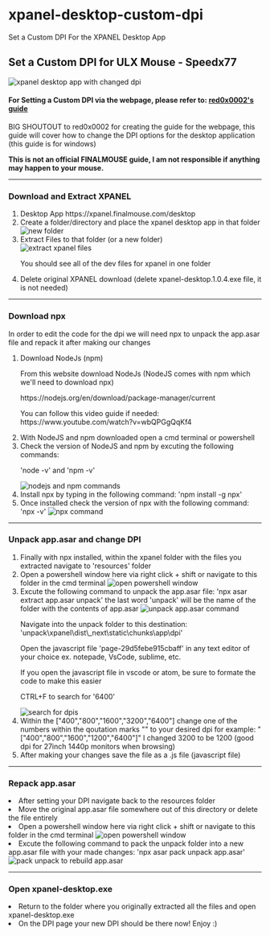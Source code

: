 # xpanel-desktop-custom-dpi
Set a Custom DPI For the XPANEL Desktop App


<h2>Set a Custom DPI for ULX Mouse - Speedx77</h2>
<img src="https://github.com/user-attachments/assets/92985d6b-4624-4ca3-b81c-1da6b8e3d9f7" alt="xpanel desktop app with changed dpi">
<h4>For Setting a Custom DPI via the webpage, please refer to: <a href="https://github.com/red0x0002/xpanel-custom-dpi">red0x0002's guide</a></h4>
<p>BIG SHOUTOUT to red0x0002 for creating the guide for the webpage, this guide will cover how to change the DPI options for the desktop application (this guide is for windows)</p>
<p><strong>This is not an official FINALMOUSE guide, I am not responsible if anything may happen to your mouse.</strong></p>

<hr/>
<h3>Download and Extract XPANEL</h3>

<ol>
  <li>Desktop App https://xpanel.finalmouse.com/desktop</li>
  <li>Create a folder/directory and place the xpanel desktop app in that folder</li>
    <img src="https://github.com/user-attachments/assets/8ad2d665-0a19-423f-b96a-f234943c2c61" alt="new folder">
  <li>Extract Files to that folder (or a new folder)</li>
    <img src="https://github.com/user-attachments/assets/61a6bc37-4d56-4ba5-949e-091395913be6" alt="extract xpanel files">
    <p>You should see all of the dev files for xpanel in one folder</p>
  <li>Delete original XPANEL download (delete xpanel-desktop.1.0.4.exe file, it is not needed)</li>
</ol>

<hr/>

<h3>Download npx</h3>

<p>In order to edit the code for the dpi we will need npx to unpack the app.asar file and repack it after making our changes</p>

<ol>
  <li>Download NodeJs (npm)
    <p>From this website download NodeJs (NodeJS comes with npm which we'll need to download npx) </p>
    <p>https://nodejs.org/en/download/package-manager/current</p>
    <p>You can follow this video guide if needed: https://www.youtube.com/watch?v=wbQPGgQqKf4</p>
  </li>
  <li>With NodeJS and npm downloaded open a cmd terminal or powershell</li>
  <li>Check the version of NodeJS and npm by excuting the following commands:
    <p>'node -v' and 'npm -v'</p>
    <img src="https://github.com/user-attachments/assets/55cea83e-da53-4bb4-a941-15a9ff948b88" alt="nodejs and npm commands">
  </li>
  <li>Install npx by typing in the following command: 'npm install -g npx'</li>
  <li>Once installed check the version of npx with the following command: 'npx -v'
    <img src="https://github.com/user-attachments/assets/82024276-b2b9-4328-82dc-5eeaeca178e6" alt="npx command">
  </li>
</ol>

<hr/>

<h3>Unpack app.asar and change DPI</h3>
<ol>
  <li>Finally with npx installed, within the xpanel folder with the files you extracted navigate to 'resources' folder</li>
  <li>Open a powershell window here via right click + shift or navigate to this folder in the cmd terminal
    <img src="https://github.com/user-attachments/assets/9502b70e-b60a-4321-bcf0-e8e6b7eddbdf" alt="open powershell window">
  </li>
  <li>Excute the following command to unpack the app.asar file: 'npx asar extract app.asar unpack' the last word 'unpack' will be the name of the folder with the contents of app.asar
    <img src="https://github.com/user-attachments/assets/dfc8a20b-8d9e-492b-9e90-d722b8131c2d" alt="unpack app.asar command">
    <p>Navigate into the unpack folder to this destination: 'unpack\xpanel\dist\_next\static\chunks\app\dpi'</p>
    <p>Open the javascript file 'page-29d5febe915cbaff' in any text editor of your choice ex. notepade, VsCode, sublime, etc. </p>
    <p>If you open the javascript file in vscode or atom, be sure to formate the code to make this easier</p>
    <p>CTRL+F to search for '6400'</p>
    <img src="https://github.com/user-attachments/assets/d65cb785-284e-4b50-acf2-9fb2116326c5" alt="search for dpis">
  </li>
  <li>Within the ["400","800","1600","3200","6400"] change one of the numbers within the qoutation marks "" to your desired dpi for example: "["400","800","1600","1200","6400"]" I changed 3200 to be 1200 (good dpi for 27inch 1440p monitors when browsing)
  </li>
  <li>After making your changes save the file as a .js file (javascript file)</li>
</ol>

<hr/>

<h3>Repack app.asar</h3>
<li>After setting your DPI navigate back to the resources folder</li>
<li>Move the original app.asar file somewhere out of this directory or delete the file entirely</li>
<li>Open a powershell window here via right click + shift or navigate to this folder in the cmd terminal
    <img src="https://github.com/user-attachments/assets/9502b70e-b60a-4321-bcf0-e8e6b7eddbdf" alt="open powershell window">
</li>
<li>Excute the following command to pack the unpack folder into a new app.asar file with your made changes: 'npx asar pack unpack app.asar'
    <img src="https://github.com/user-attachments/assets/bba512f1-a14d-4bfb-8f9d-457cb884eb73" alt="pack unpack to rebuild app.asar">
</li>

<hr />
<h3>Open xpanel-desktop.exe</h3>
<li>Return to the folder where you originally extracted all the files and open xpanel-desktop.exe</li>
<li>On the DPI page your new DPI should be there now! Enjoy :)</li>










